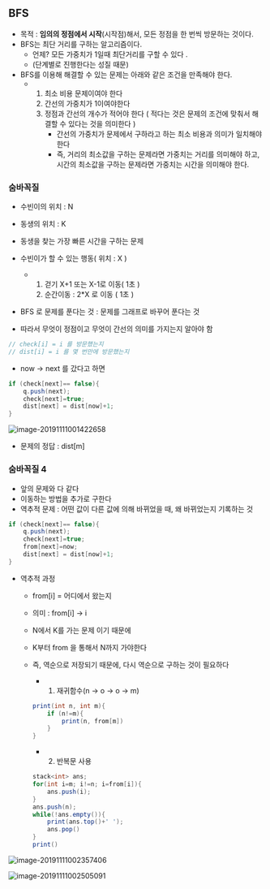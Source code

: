 ## BFS



- 목적 : **임의의 정점에서 시작**(시작점)해서, 모든 정점을 한 번씩 방문하는 것이다.
- BFS는 최단 거리를 구하는 알고리즘이다.
  - 언제? 모든 가중치가 1일때 최단거리를 구할 수 있다 . 
  - (단계별로 진행한다는 성질 때문)
- BFS를 이용해 해결할 수 있는 문제는 아래와 같은 조건을 만족해야 한다.
  - 1. 최소 비용 문제이여야 한다
    2. 간선의 가중치가 1이여야한다
    3. 정점과 간선의 개수가 적어야 한다 ( 적다는 것은 문제의 조건에 맞춰서 해결할 수 있다는 것을 의미한다 )
       - 간선의 가중치가 문제에서 구하라고 하는 최소 비용과 의미가 일치해야 한다
       - 즉, 거리의 최소값을 구하는 문제라면 가중치는 거리를 의미해야 하고, 시간의 최소값을 구하는 문제라면 가중치는 시간을 의미해야 한다.



### 숨바꼭질

- 수빈이의 위치 : N
- 동생의 위치 : K
- 동생을 찾는 가장 빠른 시간을 구하는 문제
- 수빈이가 할 수 있는 행동( 위치 : X )
  - 1. 걷기 X+1 또는 X-1로 이동( 1초 )
    2. 순간이동 : 2*X 로 이동 ( 1초 )



- BFS 로 문제를 푼다는 것 : 문제를 그래프로 바꾸어 푼다는 것
- 따라서 무엇이 정점이고 무엇이 간선의 의미를 가지는지 알아야 함

```JAVA
// check[i] = i 를 방문했는지
// dist[i] = i 를 몇 번만에 방문했는지
```

- now -> next 를 갔다고 하면

```java
if (check[next]== false){
    q.push(next);
	check[next]=true;
	dist[next] = dist[now]+1;
}
```

![image-20191111001422658](C:\Users\82109\eclipse-workspace\CodePlus\BFS.assets\image-20191111001422658.png)

- 문제의 정답 : dist[m]





### 숨바꼭질 4

- 앞의 문제와 다 같다
- 이동하는 방법을 추가로 구한다
- 역추적 문제 : 어떤 값이 다른 값에 의해 바뀌었을 때, 왜 바뀌었는지 기록하는 것

```java
if (check[next]== false){
    q.push(next);
	check[next]=true;
    from[next]=now;
	dist[next] = dist[now]+1;
}
```

- 역추적 과정

  - from[i] = 어디에서 왔는지

  - 의미 : from[i] -> i

  - N에서 K를 가는 문제 이기 때문에

  - K부터 from 을 통해서 N까지 가야한다

  - 즉, 역순으로 저장되기 때문에, 다시 역순으로 구하는 것이 필요하다

    - 1. 재귀함수(n -> o -> o -> m)

    ```java
    print(int n, int m){
        if (n!=m){
            print(n, from[m])
        }
    }
    ```

    - 2. 반복문 사용

    ```java
    stack<int> ans;
    for(int i=m; i!=n; i=from[i]){
        ans.push(i);
    }
    ans.push(n);
    while(!ans.empty()){
        print(ans.top()+' ');
        ans.pop()
    }
    print()
    ```

    

![image-20191111002357406](C:\Users\82109\eclipse-workspace\CodePlus\BFS.assets\image-20191111002357406.png)

![image-20191111002505091](C:\Users\82109\eclipse-workspace\CodePlus\BFS.assets\image-20191111002505091.png)